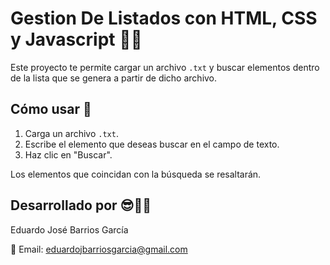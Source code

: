 # Gestion De Listados con HTML, CSS y Javascript 📄✨
Este proyecto te permite cargar un archivo `.txt` y buscar elementos dentro de la lista que se genera a partir de dicho archivo.

## Cómo usar 🚀

1. Carga un archivo `.txt`.
2. Escribe el elemento que deseas buscar en el campo de texto.
3. Haz clic en "Buscar".

Los elementos que coincidan con la búsqueda se resaltarán.

## Desarrollado por 😎👨‍💻

Eduardo José Barrios García

📧 Email: [eduardojbarriosgarcia@gmail.com](mailto:eduardojbarriosgarcia@gmail.com)
